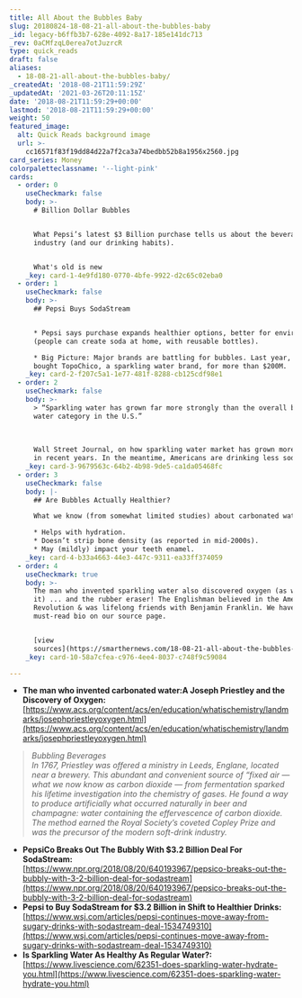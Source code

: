 ```yaml
---
title: All About the Bubbles Baby
slug: 20180824-18-08-21-all-about-the-bubbles-baby
_id: legacy-b6ffb3b7-628e-4092-8a17-185e141dc713
_rev: 0aCMfzqL0erea7otJuzrcR
type: quick_reads
draft: false
aliases:
  - 18-08-21-all-about-the-bubbles-baby/
_createdAt: '2018-08-21T11:59:29Z'
_updatedAt: '2021-03-26T20:11:15Z'
date: '2018-08-21T11:59:29+00:00'
lastmod: '2018-08-21T11:59:29+00:00'
weight: 50
featured_image:
  alt: Quick Reads background image
  url: >-
    cc16571f83f19dd84d22a7f2ca3a74bedbb52b8a1956x2560.jpg
card_series: Money
colorpaletteclassname: '--light-pink'
cards:
  - order: 0
    useCheckmark: false
    body: >-
      # Billion Dollar Bubbles


      What Pepsi’s latest $3 Billion purchase tells us about the beverage
      industry (and our drinking habits).


      What's old is new
    _key: card-1-4e9fd180-0770-4bfe-9922-d2c65c02eba0
  - order: 1
    useCheckmark: false
    body: >-
      ## Pepsi Buys SodaStream


      * Pepsi says purchase expands healthier options, better for environment
      (people can create soda at home, with reusable bottles).

      * Big Picture: Major brands are battling for bubbles. Last year, CocaCola
      bought TopoChico, a sparkling water brand, for more than $200M.
    _key: card-2-f207c5a1-1e77-481f-8288-cb125cdf98e1
  - order: 2
    useCheckmark: false
    body: >-
      > “Sparkling water has grown far more strongly than the overall bottled
      water category in the U.S.”  
        
        
        
      Wall Street Journal, on how sparkling water market has grown more than 30%
      in recent years. In the meantime, Americans are drinking less soda.
    _key: card-3-9679563c-64b2-4b98-9de5-ca1da05468fc
  - order: 3
    useCheckmark: false
    body: |-
      ## Are Bubbles Actually Healthier?

      What we know (from somewhat limited studies) about carbonated water:

      * Helps with hydration.
      * Doesn’t strip bone density (as reported in mid-2000s).
      * May (mildly) impact your teeth enamel.
    _key: card-4-b33a4663-44e3-447c-9311-ea33ff374059
  - order: 4
    useCheckmark: true
    body: >-
      The man who invented sparkling water also discovered oxygen (as we know
      it) ... and the rubber eraser! The Englishman believed in the American
      Revolution & was lifelong friends with Benjamin Franklin. We have his
      must-read bio on our source page.


      [view
      sources](https://smarthernews.com/18-08-21-all-about-the-bubbles-baby/)
    _key: card-10-58a7cfea-c976-4ee4-8037-c748f9c59084

---
```

* **The man who invented carbonated water:A Joseph Priestley and the Discovery of Oxygen:**  
[https://www.acs.org/content/acs/en/education/whatischemistry/landmarks/josephpriestleyoxygen.html](https://www.acs.org/content/acs/en/education/whatischemistry/landmarks/josephpriestleyoxygen.html)

> _Bubbling Beverages_  
_In 1767, Priestley was offered a ministry in Leeds, Englane, located near a brewery. This abundant and convenient source of “fixed air — what we now know as carbon dioxide — from fermentation sparked his lifetime investigation into the chemistry of gases. He found a way to produce artificially what occurred naturally in beer and champagne: water containing the effervescence of carbon dioxide. The method earned the Royal Society’s coveted Copley Prize and was the precursor of the modern soft-drink industry._

* **PepsiCo Breaks Out The Bubbly With $3.2 Billion Deal For SodaStream:**  
[https://www.npr.org/2018/08/20/640193967/pepsico-breaks-out-the-bubbly-with-3-2-billion-deal-for-sodastream](https://www.npr.org/2018/08/20/640193967/pepsico-breaks-out-the-bubbly-with-3-2-billion-deal-for-sodastream)
* **Pepsi to Buy SodaStream for $3.2 Billion in Shift to Healthier Drinks:**  
[https://www.wsj.com/articles/pepsi-continues-move-away-from-sugary-drinks-with-sodastream-deal-1534749310](https://www.wsj.com/articles/pepsi-continues-move-away-from-sugary-drinks-with-sodastream-deal-1534749310)
* **Is Sparkling Water As Healthy As Regular Water?:**  
[https://www.livescience.com/62351-does-sparkling-water-hydrate-you.html](https://www.livescience.com/62351-does-sparkling-water-hydrate-you.html)